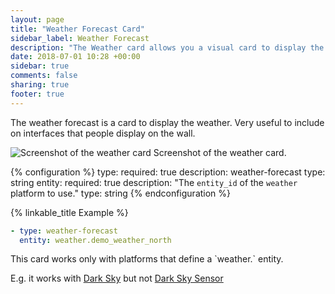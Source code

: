 ```yaml
---
layout: page
title: "Weather Forecast Card"
sidebar_label: Weather Forecast
description: "The Weather card allows you a visual card to display the weather."
date: 2018-07-01 10:28 +00:00
sidebar: true
comments: false
sharing: true
footer: true
---
```


The weather forecast is a card to display the weather. Very useful to include on interfaces that people display on the wall.

<p class='img'>
<img src='/images/lovelace/lovelace_weather.png' alt='Screenshot of the weather card'>
Screenshot of the weather card.
</p>

{% configuration %}
type:
  required: true
  description: weather-forecast
  type: string
entity:
  required: true
  description: "The `entity_id` of the `weather` platform to use."
  type: string
{% endconfiguration %}

{% linkable_title Example %}

```yaml
- type: weather-forecast
  entity: weather.demo_weather_north
```

<p class="note">
  This card works only with platforms that define a `weather.` entity.
  
  E.g. it works with [Dark Sky](https://www.home-assistant.io/components/weather.darksky/) but not [Dark Sky Sensor](https://www.home-assistant.io/components/sensor.darksky/)
</p>

